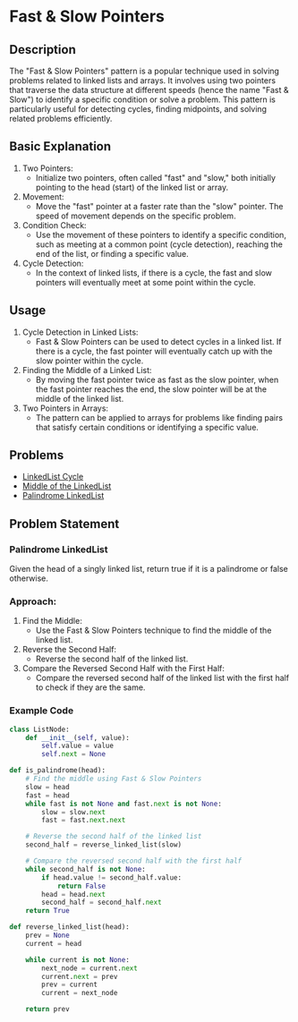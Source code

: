 # Fast & Slow Pointers

## Description
The "Fast & Slow Pointers" pattern is a popular technique used in solving problems related to linked lists and arrays. It involves using two pointers that traverse the data structure at different speeds (hence the name "Fast & Slow") to identify a specific condition or solve a problem. 
This pattern is particularly useful for detecting cycles, finding midpoints, and solving related problems efficiently.

## Basic Explanation
1. Two Pointers:
    - Initialize two pointers, often called "fast" and "slow," both initially pointing to the head (start) of the linked list or array.
2. Movement:
    - Move the "fast" pointer at a faster rate than the "slow" pointer. The speed of movement depends on the specific problem.
3. Condition Check:
    - Use the movement of these pointers to identify a specific condition, such as meeting at a common point (cycle detection), reaching the end of the list, or finding a specific value.
4. Cycle Detection:
    - In the context of linked lists, if there is a cycle, the fast and slow pointers will eventually meet at some point within the cycle.

## Usage
1. Cycle Detection in Linked Lists:
    - Fast & Slow Pointers can be used to detect cycles in a linked list. If there is a cycle, the fast pointer will eventually catch up with the slow pointer within the cycle.
2. Finding the Middle of a Linked List:
    - By moving the fast pointer twice as fast as the slow pointer, when the fast pointer reaches the end, the slow pointer will be at the middle of the linked list.
3. Two Pointers in Arrays:
    - The pattern can be applied to arrays for problems like finding pairs that satisfy certain conditions or identifying a specific value.


## Problems

- [LinkedList Cycle](https://leetcode.com/problems/linked-list-cycle/)
- [Middle of the LinkedList](https://leetcode.com/problems/middle-of-the-linked-list/)
- [Palindrome LinkedList](https://leetcode.com/problems/palindrome-linked-list/)


## Problem Statement 

### Palindrome LinkedList

Given the head of a singly linked list, return true if it is a palindrome or false otherwise.

### Approach:

1. Find the Middle:
    - Use the Fast & Slow Pointers technique to find the middle of the linked list.
2. Reverse the Second Half:
    - Reverse the second half of the linked list.
3. Compare the Reversed Second Half with the First Half:
    - Compare the reversed second half of the linked list with the first half to check if they are the same.


### Example Code

```python
class ListNode:
    def __init__(self, value):
        self.value = value
        self.next = None

def is_palindrome(head):
    # Find the middle using Fast & Slow Pointers
    slow = head
    fast = head
    while fast is not None and fast.next is not None:
        slow = slow.next
        fast = fast.next.next

    # Reverse the second half of the linked list
    second_half = reverse_linked_list(slow)

    # Compare the reversed second half with the first half
    while second_half is not None:
        if head.value != second_half.value:
            return False
        head = head.next
        second_half = second_half.next
    return True

def reverse_linked_list(head):
    prev = None
    current = head

    while current is not None:
        next_node = current.next
        current.next = prev
        prev = current
        current = next_node

    return prev
```